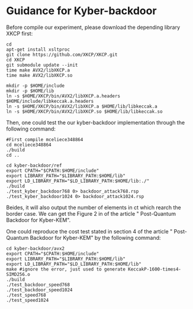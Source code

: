 
# Guidance for Kyber-backdoor


Before compile our experiment, please download the depending library XKCP first:
```
cd
apt-get install xsltproc
git clone https://github.com/XKCP/XKCP.git
cd XKCP
git submodule update --init
time make AVX2/libXKCP.a
time make AVX2/libXKCP.so

mkdir -p $HOME/include
mkdir -p $HOME/lib
ln -s $HOME/XKCP/bin/AVX2/libXKCP.a.headers $HOME/include/libkeccak.a.headers
ln -s $HOME/XKCP/bin/AVX2/libXKCP.a $HOME/lib/libkeccak.a
ln -s $HOME/XKCP/bin/AVX2/libXKCP.so $HOME/lib/libkeccak.so
```

Then, one could test the our kyber-backdoor implementation through the following command:
```
#First compile mceliece348864
cd mceliece348864
./build
cd ..

cd kyber-backdoor/ref
export CPATH="$CPATH:$HOME/include"
export LIBRARY_PATH="$LIBRARY_PATH:$HOME/lib"
export LD_LIBRARY_PATH="$LD_LIBRARY_PATH:$HOME/lib:./"
./build
./test_kyber_backdoor768 0> backdoor_attack768.rsp
./test_kyber_backdoor1024 0> backdoor_attack1024.rsp
```

Beides, it will also output the number of elements in ct which rearch the border case. We can get the Figure 2 in of the article "
Post-Quantum Backdoor for Kyber-KEM".


One could reproduce the cost test stated in section 4 of the article "
Post-Quantum Backdoor for Kyber-KEM" by the following command: 

```
cd kyber-backdoor/avx2
export CPATH="$CPATH:$HOME/include"
export LIBRARY_PATH="$LIBRARY_PATH:$HOME/lib"
export LD_LIBRARY_PATH="$LD_LIBRARY_PATH:$HOME/lib"
make #ignore the error, just used to generate KeccakP-1600-times4-SIMD256.o
./build
./test_backdoor_speed768
./test_backdoor_speed1024
./test_speed768
./test_speed1024
```
